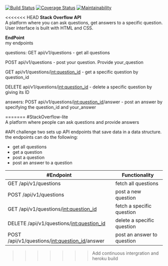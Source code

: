 [![Build Status](https://travis-ci.org/songoi/stackOverflowLite.svg?branch=dev-api)](https://travis-ci.org/songoi/stackOverflowLite) [![Coverage Status](https://coveralls.io/repos/github/songoi/stackOverflowLite/badge.svg?branch=dev-api)](https://coveralls.io/github/songoi/stackOverflowLite?branch=api-v1)    [![Maintainability](https://api.codeclimate.com/v1/badges/a99a88d28ad37a79dbf6/maintainability)](https://codeclimate.com/github/codeclimate/codeclimate/maintainability)  

<<<<<<< HEAD
**Stack Overflow API**  
A platform where you can ask questions, get answers to a specific question.
User interface is built with HTML and CSS.

**EndPoint**  
my endpoints

questions:
GET	api/v1/questions
	- get all questions

POST	api/v1/questions
	- post your question. Provide your_question


GET	api/v1/questions/<int:question_id>
	- get a specific question by question_id


DELETE	api/v1/questions/<int:question_id>
	- delete a specific question by giving its ID


answers:
POST	api/v1/questions/<int:question_id>/answer
	- post an answer by specifying the question_id and your_answer


=======
#StackOverflow-lite  
A platform where people can ask questions and provide answers

#API
challenge two sets up API endpoints that save data in a data structure. the endpoints can do the following:
 - get all questions
 - get a question
 - post a question
 - post an answer to a question

 #Endpoint | Functionality
 -----------|------------|
 GET /api/v1/questions | fetch all questions
 POST /api/v1/questions | post a new question
 GET /api/v1/questions/<int:question_id> | fetch a specific question
 DELETE /api/v1/questions/<int:question_id> | delete a specific question
 POST /api/v1/questions/<int:question_id>/answer | post an answer to question
>>>>>>> Add continuous intergration and heroku build
